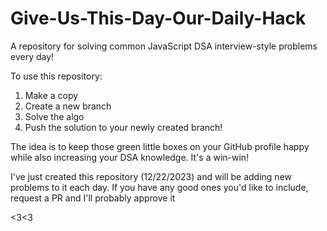 # Give-Us-This-Day-Our-Daily-Hack
A repository for solving common JavaScript DSA interview-style problems every day!

To use this repository:

  1. Make a copy
  2. Create a new branch
  3. Solve the algo
  4. Push the solution to your newly created branch!

The idea is to keep those green little boxes on your GitHub profile happy while also increasing your DSA knowledge. It's a win-win!

I've just created this repository (12/22/2023) and will be adding new problems to it each day. If you have any good ones you'd like to include, request a PR and I'll probably approve it

<3<3
